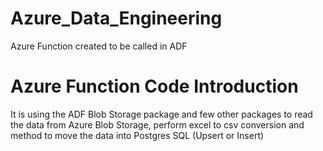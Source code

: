 # Azure_Data_Engineering
Azure Function created to be called in ADF

# Azure Function Code Introduction
It is using the ADF Blob Storage package and few other packages to read the data from Azure Blob Storage, perform excel to csv conversion and method to move the data into Postgres SQL (Upsert or Insert)
